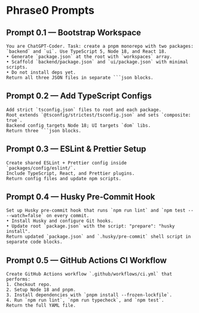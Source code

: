 # Phrase0 Prompts

## Prompt 0.1 — Bootstrap Workspace
```text
You are ChatGPT‑Coder. Task: create a pnpm monorepo with two packages: `backend` and `ui`. Use TypeScript 5, Node 18, and React 18.
• Generate `package.json` at the root with `workspaces` array.
• Scaffold `backend/package.json` and `ui/package.json` with minimal scripts.
• Do not install deps yet.
Return all three JSON files in separate ```json blocks.
```

## Prompt 0.2 — Add TypeScript Configs
```text
Add strict `tsconfig.json` files to root and each package.
Root extends `@tsconfig/strictest/tsconfig.json` and sets `composite: true`.
Backend config targets Node 18; UI targets `dom` libs.
Return three ```json blocks.
```

## Prompt 0.3 — ESLint & Prettier Setup
```text
Create shared ESLint + Prettier config inside `packages/config/eslint/`.
Include TypeScript, React, and Prettier plugins.
Return config files and update npm scripts.
```

## Prompt 0.4 — Husky Pre‑Commit Hook
```text
Set up Husky pre‑commit hook that runs `npm run lint` and `npm test -- --watch=false` on every commit.
• Install Husky and configure Git hooks.
• Update root `package.json` with the script: "prepare": "husky install".
Return updated `package.json` and `.husky/pre-commit` shell script in separate code blocks.
```

## Prompt 0.5 — GitHub Actions CI Workflow
```text
Create GitHub Actions workflow `.github/workflows/ci.yml` that performs:
1. Checkout repo.
2. Setup Node 18 and pnpm.
3. Install dependencies with `pnpm install --frozen-lockfile`.
4. Run `npm run lint`, `npm run typecheck`, and `npm test`.
Return the full YAML file.
```
